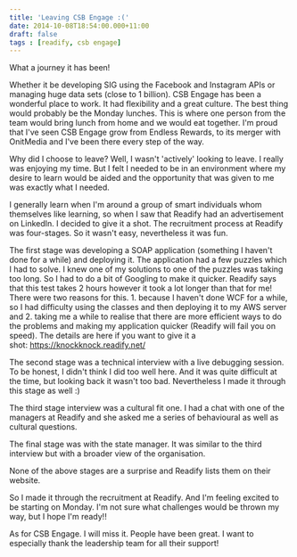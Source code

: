 ```yaml
---
title: 'Leaving CSB Engage :('
date: 2014-10-08T18:54:00.000+11:00
draft: false
tags : [readify, csb engage]
---
```


What a journey it has been!  
  
Whether it be developing SIG using the Facebook and Instagram APIs or managing huge data sets (close to 1 billion). CSB Engage has been a wonderful place to work. It had flexibility and a great culture. The best thing would probably be the Monday lunches. This is where one person from the team would bring lunch from home and we would eat together. I'm proud that I've seen CSB Engage grow from Endless Rewards, to its merger with OnitMedia and I've been there every step of the way.  
  
  
Why did I choose to leave? Well, I wasn't 'actively' looking to leave. I really was enjoying my time. But I felt I needed to be in an environment where my desire to learn would be aided and the opportunity that was given to me was exactly what I needed.  
  
I generally learn when I'm around a group of smart individuals whom themselves like learning, so when I saw that Readify had an advertisement on LinkedIn. I decided to give it a shot. The recruitment process at Readify was four-stages. So it wasn't easy, nevertheless it was fun.  
  
The first stage was developing a SOAP application (something I haven't done for a while) and deploying it. The application had a few puzzles which I had to solve. I knew one of my solutions to one of the puzzles was taking too long. So I had to do a bit of Googling to make it quicker. Readify says that this test takes 2 hours however it took a lot longer than that for me! There were two reasons for this. 1. because I haven't done WCF for a while, so I had difficulty using the classes and then deploying it to my AWS server and 2. taking me a while to realise that there are more efficient ways to do the problems and making my application quicker (Readify will fail you on speed). The details are here if you want to give it a shot: https://knockknock.readify.net/  
  
The second stage was a technical interview with a live debugging session. To be honest, I didn't think I did too well here. And it was quite difficult at the time, but looking back it wasn't too bad. Nevertheless I made it through this stage as well :)  
  
The third stage interview was a cultural fit one. I had a chat with one of the managers at Readify and she asked me a series of behavioural as well as cultural questions.  
  
The final stage was with the state manager. It was similar to the third interview but with a broader view of the organisation.  
  
None of the above stages are a surprise and Readify lists them on their website.  
  
So I made it through the recruitment at Readify. And I'm feeling excited to be starting on Monday. I'm not sure what challenges would be thrown my way, but I hope I'm ready!!  
  
As for CSB Engage. I will miss it. People have been great. I want to especially thank the leadership team for all their support!